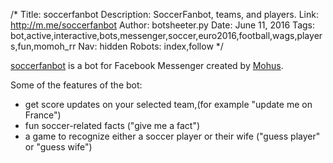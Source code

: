 /*
Title: soccerfanbot
Description: SoccerFanbot, teams, and players. 
Link: http://m.me/soccerfanbot
Author: botsheeter.py
Date: June 11, 2016
Tags: bot,active,interactive,bots,messenger,soccer,euro2016,football,wags,players,fun,momoh_rr
Nav: hidden
Robots: index,follow
*/

[soccerfanbot](http://m.me/soccerfanbot) is a bot for Facebook Messenger created by [Mohus](https://twitter.com/Momoh_RR). 

Some of the features of the bot:

- get score updates on your selected team,(for example "update me on France")
- fun soccer-related facts ("give me a fact")
- a game to recognize either a soccer player or their wife ("guess player" or "guess wife")
